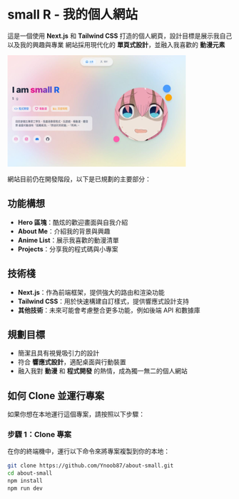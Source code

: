 # small R - 我的個人網站

這是一個使用 **Next.js** 和 **Tailwind CSS** 打造的個人網頁，設計目標是展示我自己以及我的興趣與專業
網站採用現代化的 **單頁式設計**，並融入我喜歡的 **動漫元素**

<img src="./public/thumbnail.png" alt="Hero 區塊" width="400" height="250" />

網站目前仍在開發階段，以下是已規劃的主要部分：

## 功能構想
- **Hero 區塊**：酷炫的歡迎畫面與自我介紹
- **About Me**：介紹我的背景與興趣
- **Anime List**：展示我喜歡的動漫清單
- **Projects**：分享我的程式碼與小專案

## 技術棧
- **Next.js**：作為前端框架，提供強大的路由和渲染功能
- **Tailwind CSS**：用於快速構建自訂樣式，提供響應式設計支持
- **其他技術**：未來可能會考慮整合更多功能，例如後端 API 和數據庫

## 規劃目標
- 簡潔且具有視覺吸引力的設計
- 符合 **響應式設計**，適配桌面與行動裝置
- 融入我對 **動漫** 和 **程式開發** 的熱情，成為獨一無二的個人網站

## 如何 Clone 並運行專案

如果你想在本地運行這個專案，請按照以下步驟：

### 步驟 1：Clone 專案
在你的終端機中，運行以下命令來將專案複製到你的本地：

```bash
git clone https://github.com/Ynoob87/about-small.git
cd about-small
npm install
npm run dev
```
